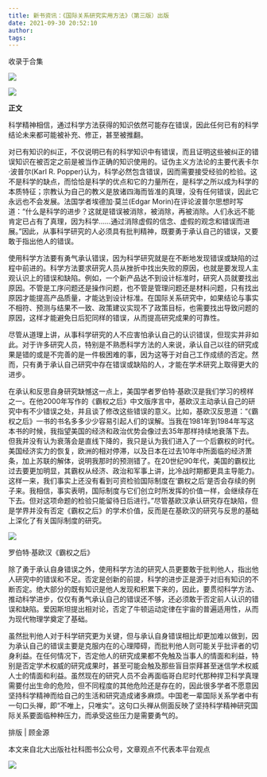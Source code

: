 ```yaml
---
title: 新书资讯：《国际关系研究实用方法》（第三版）出版
date: 2021-09-30 20:52:10
author: 
tags: 
---
```



收录于合集

  

![](/images/493/2.gif)

  

![](/images/493/3.png)

  

**正文**

  

科学精神相信，通过科学方法获得的知识依然可能存在错误，因此任何已有的科学结论未来都可能被补充、修正，甚至被推翻。

  

对已有知识的纠正，不仅说明已有的科学知识中有错误，而且证明这些被纠正的错误知识在被否定之前是被当作正确的知识使用的。证伪主义方法论的主要代表卡尔·波普尔(Karl
R.
Popper)认为，科学必然包含错误，因而需要接受经验的检验。这不是科学的缺点，而恰恰是科学的优点和它的力量所在，是科学之所以成为科学的本质特征；宗教认为自己的教义是放诸四海而皆准的真理，没有任何错误，因此它永远也不会发展。法国学者埃德加·莫兰(Edgar
Morin)在评论波普尔思想时写道：“什么是科学的进步？这就是错误被消除，被消除，再被消除。人们永远不能肯定已占有了真理，因为科学……通过消除虚假的信念、虚假的观念和错误而进展。”因此，从事科学研究的人必须具有批判精神，既要勇于承认自己的错误，又要敢于指出他人的错误。

  

使用科学方法要有勇气承认错误，因为科学研究就是在不断地发现错误或缺陷的过程中前进的。科学方法要求研究人员从挫折中找出失败的原因，也就是要发现人主观认识上的错误和缺陷。例如，一个新产品达不到设计标准时，研究人员就要找出原因。不管是工序问题还是操作问题，也不管是管理问题还是材料问题，只有找出原因才能提高产品质量，才能达到设计标准。在国际关系研究中，如果结论与事实不相符、预测与结果不一致、政策建议实现不了政策目标，也需要找出导致问题的原因，这样才能避免日后犯同样的错误，从而提高研究成果的可靠性。

  

尽管从道理上讲，从事科学研究的人不应害怕承认自己的认识错误，但现实并非如此。对于许多研究人员，特别是不熟悉科学方法的人来说，承认自己以往的研究成果是错的或是不完善的是一件极困难的事，因为这等于对自己工作成绩的否定。然而，只有勇于承认自己研究中存在错误或缺陷的人，才能在学术研究上取得更大的进步。

  

在承认和反思自身研究缺憾这一点上，美国学者罗伯特·基欧汉是我们学习的榜样之一。在他2000年写作的《霸权之后》中文版序言中，基欧汉主动承认自己的研究中有不少错误之处，并且谈了修改这些错误的意义。比如，基欧汉反思道：“《霸权之后》一书的书名多多少少容易引起人们的误解。当我在1981年到1984年写这本书的时候，我指望美国的经济和政治优势会像过去35年那样持续地衰落下去。但我并没有认为衰落会是直线下降的，我只是认为我们进入了一个后霸权的时代。美国经济实力的恢复，欧洲的相对停滞，以及日本在过去10年中所面临的经济萧条，加上苏联的解体，说明我那时的预测错了。在20世纪90年代，美国的霸权比过去要更加明显，其霸权从经济、政治和军事上讲，比冷战时期都更具主导能力。这样一来，我们事实上还没有看到可资检验国际制度在‘霸权之后’是否会存续的例子来。我相信，事实表明，国际制度与它们创立时所发挥的价值一样，会继续存在下去。但对这项命题的检验只能留待日后进行。”尽管基欧汉承认研究存在缺陷，但是学界并没有否定《霸权之后》的学术价值，反而是在基欧汉的研究与反思的基础上深化了有关国际制度的研究。

  

![](/images/493/4.jpeg)

罗伯特·基欧汉《霸权之后》

  

除了勇于承认自身错误之外，使用科学方法的研究人员更要敢于批判他人，指出他人研究中的错误和不足。否定是创新的前提，科学的进步正是源于对旧有知识的不断否定。绝大部分的既有知识是他人发现和积累下来的，因此，要贯彻科学方法、推动科学进步，仅仅有勇气承认自己的错误还不够，还必须敢于否定前人认识的错误和缺陷。爱因斯坦提出相对论，否定了牛顿运动定律在宇宙的普遍适用性，从而为现代物理学奠定了基础。

  

虽然批判他人对于科学研究更为关键，但与承认自身错误相比却更加难以做到，因为承认自己的错误主要是克服内在的心理障碍，而批判他人则可能关乎批评者的切身利益。在任何情况下，否定他人的研究成果都不免触及当事人的情面和利益，特别是否定学术权威的研究成果时，甚至可能会触及那些盲目崇拜甚至迷信学术权威人士的情面和利益。虽然现在的研究人员不会再面临哥白尼时代那种捍卫科学真理需要付出生命的危险，但不同程度的其他危险还是存在的，因此很多学者不愿意因坚持科学精神而给自己的生活和研究造成诸多麻烦。中国老一辈国际关系学者中有一句口头禅，即“不唯上，只唯实”。这句口头禅从侧面反映了坚持科学精神研究国际关系要面临种种压力，而承受这些压力是需要勇气的。

  

排版 | 顾金源

本文来自北大出版社社科图书公众号，文章观点不代表本平台观点

![](/images/493/5.gif)

